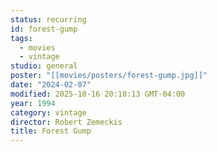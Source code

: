 ```yaml
---
status: recurring
id: forest-gump
tags:
  - movies
  - vintage
studio: general
poster: "[[movies/posters/forest-gump.jpg]]"
date: "2024-02-07"
modified: 2025-10-16 20:10:13 GMT-04:00
year: 1994
category: vintage
director: Robert Zemeckis
title: Forest Gump
---
```

